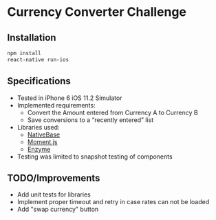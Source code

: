# Currency Converter Challenge

## Installation
```bash
npm install
react-native run-ios
```

## Specifications
* Tested in iPhone 6 iOS 11.2 Simulator
* Implemented requirements:
  * Convert the Amount entered from Currency A to Currency B
  * Save conversions to a “recently entered” list
* Libraries used:
  * [NativeBase](https://nativebase.io/)
  * [Moment.js](https://momentjs.com/)
  * [Enzyme](http://airbnb.io/enzyme/)
* Testing was limited to snapshot testing of components
  
## TODO/Improvements
* Add unit tests for libraries
* Implement proper timeout and retry in case rates can not be loaded
* Add "swap currency" button
